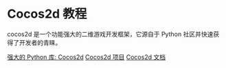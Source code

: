 # Cocos2d 教程

<show-structure depth="2"/>

cocos2d  是一个功能强大的二维游戏开发框架，它源自于  Python  社区并快速获得了开发者的青睐。

<seealso>
<category ref="ref_docs">
    <a href="https://mp.weixin.qq.com/s/HWomvqBPBT7ZYlKmktGDZQ">强大的 Python 库: Cocos2d</a>
    <a href="http://www.cocos2d-x.org">Cocos2d 项目</a>
    <a href="https://los-cocos.github.io/cocos-site/doc">Cocos2d 文档</a>
</category>
<category ref="ref_github">
</category>
<category ref="ref_issues">
</category>
<category ref="ref_hf"></category>
<category ref="ref_ms"></category>
</seealso>